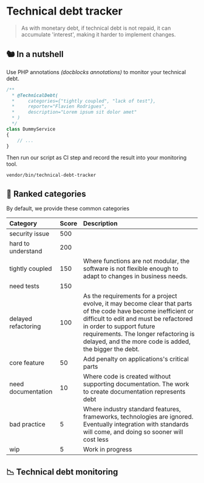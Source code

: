 # Technical debt tracker

> As with monetary debt, if technical debt is not repaid, it can accumulate 'interest', making it harder to implement changes.

## 🐿️ In a nutshell
Use PHP annotations _(docblocks annotations)_ to monitor your technical debt.
```php
/**
  * @TechnicalDebt(
  *     categories={"tightly coupled", "lack of test"}, 
  *     reporter="Flavien Rodrigues", 
  *     description="Lorem ipsum sit dolor amet"
  * )
  */
class DummyService
{
    // ...
}
```
Then run our script as CI step and record the result into your monitoring tool.
```
vendor/bin/technical-debt-tracker
```

## 💯 Ranked categories
By default, we provide these common categories

| Category                       | Score   | Description                                  |
| :----------------------------- | :------ | :------------------------------------------- |
| security issue                 | 500     |                                              |
| hard to understand             | 200     |                                              |
| tightly coupled                | 150     | Where functions are not modular, the software is not flexible enough to adapt to changes in business needs. |
| need tests                     | 150     |                                              |
| delayed refactoring            | 100     | As the requirements for a project evolve, it may become clear that parts of the code have become inefficient or difficult to edit and must be refactored in order to support future requirements. The longer refactoring is delayed, and the more code is added, the bigger the debt. |
| core feature                   | 50      | Add penalty on applications's critical parts |
| need documentation             | 10      | Where code is created without supporting documentation. The work to create documentation represents debt |
| bad practice                   | 5       | Where industry standard features, frameworks, technologies are ignored. Eventually integration with standards will come, and doing so sooner will cost less |
| wip                            | 5       | Work in progress                             |

## 📉 Technical debt monitoring
